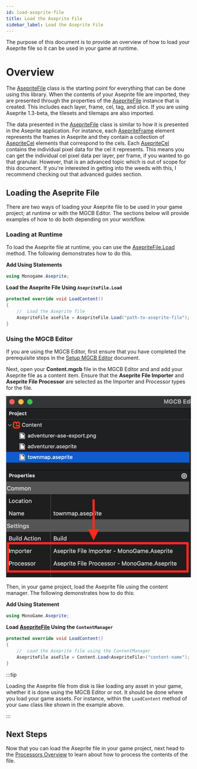 ```yaml
---
id: load-aseprite-file
title: Load the Aseprite File
sidebar_label: Load the Aseprite File
---
```


The purpose of this document is to provide an overview of how to load your Aseprite file so it can be used in your game at runtime.

# Overview

The [AsepriteFile](../../api/MonoGame.Aseprite/AsepriteFile/AsepriteFile.md) class is the starting point for everything that can be done using this library. When the contents of your Aseprite file are imported, they are presented through the properties of the [AsepriteFile](../../api/MonoGame.Aseprite/AsepriteFile/AsepriteFile.md) instance that is created. This includes each layer, frame, cel, tag, and slice. If you are using Aseprite 1.3-beta, the tilesets and tilemaps are also imported.

The data presented in the [AsepriteFile](../../api/MonoGame.Aseprite/AsepriteFile/AsepriteFile.md) class is similar to how it is presented in the Aseprite application. For instance, each [AsepriteFrame](../../api/MonoGame.Aseprite/AsepriteTypes/AsepriteFrame/AsepriteFrame.md)  element represents the frames in Aseprite and they contain a collection of [AsepriteCel](../../api/MonoGame.Aseprite/AsepriteTypes/AsepriteCel/AsepriteCel.md)  elements that correspond to the cels. Each [AsepriteCel](../../api/MonoGame.Aseprite/AsepriteTypes/AsepriteCel/AsepriteCel.md)  contains the individual pixel data for the cel it represents. This means you can get the individual cel pixel data per layer, per frame, if you wanted to go that granular. However, that is an advanced topic which is out of scope for this document. If you're interested in getting into the weeds with this, I recommend checking out that advanced guides section.

## Loading the Aseprite File

There are two ways of loading your Aseprite file to be used in your game project; at runtime or with the MGCB Editor. The sections below will provide examples of how to do both depending on your workflow.

### Loading at Runtime

To load the Aseprite file at runtime, you can use the [AsepriteFile.Load](../../api/MonoGame.Aseprite/AsepriteFile/Methods/Load.md) method. The following demonstrates how to do this.

**Add Using Statements**

```cs
using Monogame.Aseprite;
```

**Load the Aseprite File Using `AsepriteFile.Load`**

```cs
protected override void LoadContent()
{
    //  Load the Aseprite file
    AsepriteFile aseFile = AsepriteFile.Load("path-to-aseprite-file");
}
```

### Using the MGCB Editor
If you are using the MGCB Editor, first ensure that you have completed the prerequisite steps in the [Setup MGCB Editor](../setup-mgcb-editor) document.

Next, open your **Content.mgcb** file in the MGCB Editor and and add your Aseprite file as a content item.  Ensure that the **Aseprite File Importer** and **Aseprite File Processor** are selected as the Importer and Processor types for the file.

![A screenshot of the MGCB Editor showing the Aseprite File Importer and Aseprite File Processor selected as the importer and processor](./importer-processor.png)

Then, in your game project, load the Aseprite file using the content manager. The following demonstrates how to do this:

**Add Using Statement**
```cs
using MonoGame.Aseprite;
```

**Load [AsepriteFile](../../api/MonoGame.Aseprite/AsepriteFile/AsepriteFile.md) Using the `ContentManager`**
```cs
protected override void LoadContent()
{
    //  Load the Aseprite file using the ContentManager
    AsepriteFile aseFile = Content.Load<AsepriteFile>("content-name");
}
```

:::tip

Loading the Aseprite file from disk is like loading any asset in your game, whether it is done using the MGCB Editor or not.  It should be done where you load your game assets. For instance, within the `LoadContent` method of your `Game` class like shown in the example above.

:::

## Next Steps
Now that you can load the Aseprite file in your game project, next head to the [Processors Overview](../../processors/processors-overview) to learn about how to process the contents of the file.
